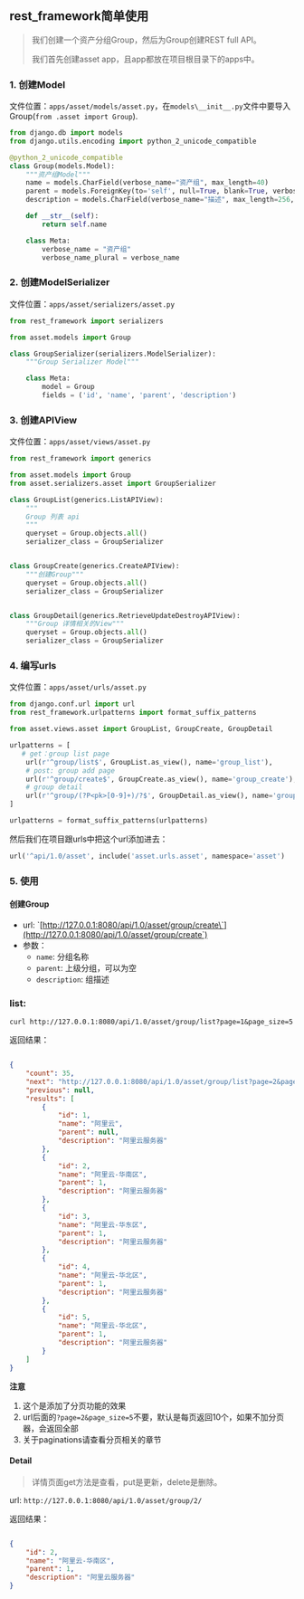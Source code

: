 ## rest\_framework简单使用

> 我们创建一个资产分组Group，然后为Group创建REST full API。
>
> 我们首先创建asset app，且app都放在项目根目录下的apps中。

### 1. 创建Model

文件位置：`apps/asset/models/asset.py`，在`models\__init__.py`文件中要导入Group\(`from .asset import Group`\).

```python
from django.db import models
from django.utils.encoding import python_2_unicode_compatible

@python_2_unicode_compatible
class Group(models.Model):
    """资产组Model"""
    name = models.CharField(verbose_name="资产组", max_length=40)
    parent = models.ForeignKey(to='self', null=True, blank=True, verbose_name="上级分组")
    description = models.CharField(verbose_name="描述", max_length=256, blank=True, null=True)

    def __str__(self):
        return self.name

    class Meta:
        verbose_name = "资产组"
        verbose_name_plural = verbose_name
```

### 2. 创建ModelSerializer

文件位置：`apps/asset/serializers/asset.py`

```python
from rest_framework import serializers

from asset.models import Group

class GroupSerializer(serializers.ModelSerializer):
    """Group Serializer Model"""

    class Meta:
        model = Group
        fields = ('id', 'name', 'parent', 'description')
```

### 3. 创建APIView

文件位置：`apps/asset/views/asset.py`

```python
from rest_framework import generics

from asset.models import Group
from asset.serializers.asset import GroupSerializer

class GroupList(generics.ListAPIView):
    """
    Group 列表 api
    """
    queryset = Group.objects.all()
    serializer_class = GroupSerializer


class GroupCreate(generics.CreateAPIView):
    """创建Group"""
    queryset = Group.objects.all()
    serializer_class = GroupSerializer


class GroupDetail(generics.RetrieveUpdateDestroyAPIView):
    """Group 详情相关的View"""
    queryset = Group.objects.all()
    serializer_class = GroupSerializer
```

### 4. 编写urls

文件位置：`apps/asset/urls/asset.py`

```python
from django.conf.url import url
from rest_framework.urlpatterns import format_suffix_patterns

from asset.views.asset import GroupList, GroupCreate, GroupDetail

urlpatterns = [
   # get：group list page
    url(r'^group/list$', GroupList.as_view(), name='group_list'),
    # post: group add page
    url(r'^group/create$', GroupCreate.as_view(), name='group_create'),
    # group detail
    url(r'^group/(?P<pk>[0-9]+)/?$', GroupDetail.as_view(), name='group_detail')
]

urlpatterns = format_suffix_patterns(urlpatterns)
```

然后我们在项目跟urls中把这个url添加进去：

```python
url('^api/1.0/asset', include('asset.urls.asset', namespace='asset')
```

### 5. 使用

#### 创建Group

* url: \`[http://127.0.0.1:8080/api/1.0/asset/group/create\`](http://127.0.0.1:8080/api/1.0/asset/group/create`)
* 参数：
  * `name`: 分组名称
  * `parent`: 上级分组，可以为空
  * `description`: 组描述

### list:

`curl http://127.0.0.1:8080/api/1.0/asset/group/list?page=1&page_size=5`

返回结果：

```json

{
    "count": 35,
    "next": "http://127.0.0.1:8080/api/1.0/asset/group/list?page=2&page_size=5",
    "previous": null,
    "results": [
        {
            "id": 1,
            "name": "阿里云",
            "parent": null,
            "description": "阿里云服务器"
        },
        {
            "id": 2,
            "name": "阿里云-华南区",
            "parent": 1,
            "description": "阿里云服务器"
        },
        {
            "id": 3,
            "name": "阿里云-华东区",
            "parent": 1,
            "description": "阿里云服务器"
        },
        {
            "id": 4,
            "name": "阿里云-华北区",
            "parent": 1,
            "description": "阿里云服务器"
        },
        {
            "id": 5,
            "name": "阿里云-华北区",
            "parent": 1,
            "description": "阿里云服务器"
        }
    ]
}
```

**注意**

1. 这个是添加了分页功能的效果
2. url后面的`?page=2&page_size=5`不要，默认是每页返回10个，如果不加分页器，会返回全部
3. 关于paginations请查看分页相关的章节

#### Detail

> 详情页面get方法是查看，put是更新，delete是删除。

url: `http://127.0.0.1:8080/api/1.0/asset/group/2/`

返回结果：

```json

{
    "id": 2,
    "name": "阿里云-华南区",
    "parent": 1,
    "description": "阿里云服务器"
}
```



